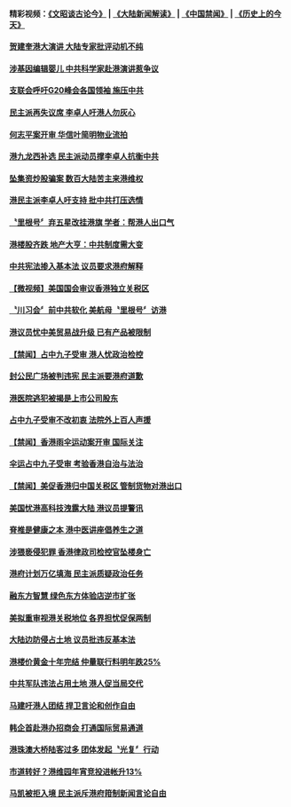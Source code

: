 #### 精彩视频：[《文昭谈古论今》](https://github.com/gfw-breaker/wenzhao/blob/master/README.md?t=11291831) | [《大陆新闻解读》](https://github.com/gfw-breaker/ntdtv-comedy/blob/master/README.md?t=11291831) | [《中国禁闻》](https://github.com/gfw-breaker/ntdtv-news/blob/master/README.md?t=11291831) | [《历史上的今天》](https://github.com/gfw-breaker/today-in-history/blob/master/README.md?t=11291831) 

#### [贺建奎港大演讲 大陆专家批评动机不纯](../pages/news205/a1401189.md?t=11291831) 

#### [涉基因编辑婴儿 中共科学家赴港演讲惹争议](../pages/news205/a1401035.md?t=11291831) 

#### [支联会呼吁G20峰会各国领袖 施压中共](../pages/news205/a1401026.md?t=11291831) 

#### [民主派再失议席 李卓人吁港人勿灰心](../pages/news205/a1400881.md?t=11291831) 

#### [何志平案开审 华信叶简明物业流拍](../pages/news205/a1400833.md?t=11291831) 

#### [港九龙西补选 民主派动员撑李卓人抗衡中共](../pages/news205/a1400746.md?t=11291831) 

#### [坠集资炒股骗案 数百大陆苦主来港维权](../pages/news205/a1400759.md?t=11291831) 

#### [港民主派李卓人吁支持 批中共打压选情](../pages/news205/a1400566.md?t=11291831) 

#### [〝里根号〞弃五星改挂港旗 学者：帮港人出口气](../pages/news205/a1400563.md?t=11291831) 

#### [港楼股齐跌 地产大亨：中共制度需大变](../pages/news205/a1400522.md?t=11291831) 

#### [中共宪法掺入基本法 议员要求港府解释](../pages/news205/a1400428.md?t=11291831) 

#### [【微视频】美国国会审议香港独立关税区](../pages/news205/a1400276.md?t=11291831) 

#### [〝川习会〞前中共软化 美航母〝里根号〞访港](../pages/news205/a1400272.md?t=11291831) 

#### [港议员忧中美贸易战升级 已有产品被限制](../pages/news205/a1400277.md?t=11291831) 

#### [【禁闻】占中九子受审 港人忧政治检控](../pages/news205/a1400130.md?t=11291831) 

#### [封公民广场被判违宪 民主派要港府道歉](../pages/news205/a1400129.md?t=11291831) 

#### [港医院逃犯被揭是上市公司股东](../pages/news205/a1400103.md?t=11291831) 

#### [占中九子受审不改初衷 法院外上百人声援](../pages/news205/a1399956.md?t=11291831) 

#### [【禁闻】香港雨伞运动案开审 国际关注](../pages/news205/a1399991.md?t=11291831) 

#### [伞运占中九子受审 考验香港自治与法治](../pages/news205/a1399973.md?t=11291831) 

#### [【禁闻】美促香港归中国关税区 管制货物对港出口](../pages/news205/a1399861.md?t=11291831) 

#### [美国忧港高科技洩露大陆 港议员提警讯](../pages/news205/a1399858.md?t=11291831) 

#### [脊椎是健康之本 港中医讲座倡养生之道](../pages/news205/a1399855.md?t=11291831) 

#### [涉猥亵侵犯罪 香港律政司检控官坠楼身亡](../pages/news205/a1399724.md?t=11291831) 

#### [港府计划万亿填海 民主派质疑政治任务](../pages/news205/a1399639.md?t=11291831) 

#### [融东方智慧 绿色东方体验店逆市扩张](../pages/news205/a1399611.md?t=11291831) 

#### [美拟重审视港关税地位 各界担忧促保两制](../pages/news205/a1399503.md?t=11291831) 

#### [大陆边防侵占土地 议员批违反基本法](../pages/news205/a1399365.md?t=11291831) 

#### [港楼价黄金十年完结 仲量联行料明年跌25%](../pages/news205/a1399337.md?t=11291831) 

#### [中共军队违法占用土地 港人促当局交代](../pages/news205/a1399200.md?t=11291831) 

#### [马建吁港人团结 捍卫言论和创作自由](../pages/news205/a1399160.md?t=11291831) 

#### [韩企首赴港办招商会 打通国际贸易通道](../pages/news205/a1399063.md?t=11291831) 

#### [港珠澳大桥陆客过多 团体发起〝光复〞行动](../pages/news205/a1398947.md?t=11291831) 

#### [市道转好？港维园年宵竞投进帐升13%](../pages/news205/a1398859.md?t=11291831) 

#### [马凯被拒入境 民主派斥港府箝制新闻言论自由](../pages/news205/a1398738.md?t=11291831) 

